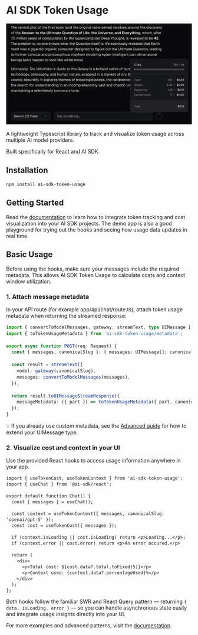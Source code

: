 # AI SDK Token Usage

![Example view from the demo app, showing real-time token usage visualization.](demo-app.png)

A lightweight Typescript library to track and visualize token usage across multiple AI model providers.

Built specifically for React and AI SDK.

## Installation

```bash
npm install ai-sdk-token-usage
```

## Getting Started

Read the [documentation](https://ai-sdk-token-usage.vercel.app) to learn how to integrate token tracking and 
cost visualization into your AI SDK projects. The demo app is also a good playground for trying out the hooks 
and seeing how usage data updates in real time.

## Basic Usage

Before using the hooks, make sure your messages include the required metadata. This allows 
AI SDK Token Usage to calculate costs and context window utilization.

### 1. Attach message metadata

In your API route (for example app/api/chat/route.ts), attach token usage metadata when returning the streamed response:

```ts
import { convertToModelMessages, gateway, streamText, type UIMessage } from 'ai';
import { toTokenUsageMetadata } from 'ai-sdk-token-usage/metadata';

export async function POST(req: Request) {
  const { messages, canonicalSlug }: { messages: UIMessage[]; canonicalSlug: string } = await req.json();

  const result = streamText({
    model: gateway(canonicalSlug),
    messages: convertToModelMessages(messages),
  });

  return result.toUIMessageStreamResponse({
    messageMetadata: ({ part }) => toTokenUsageMetadata({ part, canonicalSlug }),
  });
}
```

💡 If you already use custom metadata, see the [Advanced guide](https://ai-sdk-token-usage.vercel.app/docs/message-metadata#advanced) 
for how to extend your UIMessage type.

### 2. Visualize cost and context in your UI

Use the provided React hooks to access usage information anywhere in your app.

```tsx
import { useTokenCost, useTokenContext } from 'ai-sdk-token-usage';
import { useChat } from '@ai-sdk/react';

export default function Chat() {
  const { messages } = useChat();

  const context = useTokenContext({ messages, canonicalSlug: 'openai/gpt-5' });
  const cost = useTokenCost({ messages });

  if (context.isLoading || cost.isLoading) return <p>Loading...</p>;
  if (context.error || cost.error) return <p>An error occured.</p>

  return (
    <div>
      <p>Total cost: ${cost.data?.total.toFixed(5)}</p>
      <p>Context used: {context.data?.percentageUsed}%</p>
    </div>
  );
};
```

Both hooks follow the familiar SWR and React Query pattern — returning `{ data, isLoading, error }` —
so you can handle asynchronous state easily and integrate usage insights directly into your UI.

For more examples and advanced patterns, visit the [documentation](https://ai-sdk-token-usage.vercel.app).